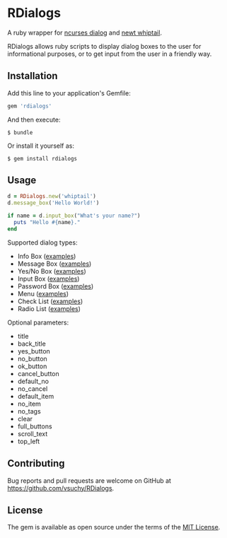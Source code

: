 # RDialogs

A ruby wrapper for
[ncurses dialog](https://en.wikipedia.org/wiki/Dialog_(software))
and [newt whiptail](https://en.wikipedia.org/wiki/Newt_(programming_library)).

RDialogs allows ruby scripts to display dialog boxes to the user for informational purposes,
or to get input from the user in a friendly way.


## Installation

Add this line to your application's Gemfile:

```ruby
gem 'rdialogs'
```

And then execute:

    $ bundle

Or install it yourself as:

    $ gem install rdialogs


## Usage

```ruby
d = RDialogs.new('whiptail')
d.message_box('Hello World!')

if name = d.input_box("What's your name?")
  puts "Hello #{name}."
end
```

Supported dialog types:
* Info Box ([examples](https://github.com/vsuchy/RDialogs/blob/master/examples/info_box.rb))
* Message Box ([examples](https://github.com/vsuchy/RDialogs/blob/master/examples/message_box.rb))
* Yes/No Box ([examples](https://github.com/vsuchy/RDialogs/blob/master/examples/yesno_box.rb))
* Input Box ([examples](https://github.com/vsuchy/RDialogs/blob/master/examples/input_box.rb))
* Password Box ([examples](https://github.com/vsuchy/RDialogs/blob/master/examples/password_box.rb))
* Menu ([examples](https://github.com/vsuchy/RDialogs/blob/master/examples/menu.rb))
* Check List ([examples](https://github.com/vsuchy/RDialogs/blob/master/examples/check_list.rb))
* Radio List ([examples](https://github.com/vsuchy/RDialogs/blob/master/examples/radio_list.rb))

Optional parameters:
* title
* back_title
* yes_button
* no_button
* ok_button
* cancel_button
* default_no
* no_cancel
* default_item
* no_item
* no_tags
* clear
* full_buttons
* scroll_text
* top_left


## Contributing

Bug reports and pull requests are welcome on GitHub at https://github.com/vsuchy/RDialogs.


## License

The gem is available as open source under the terms of the [MIT License](http://opensource.org/licenses/MIT).
